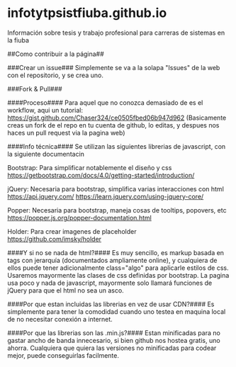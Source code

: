 # infotytpsistfiuba.github.io
Información sobre tesis y trabajo profesional para carreras de sistemas en la fiuba

##Como contribuir a la página##

###Crear un issue###
Simplemente se va a la solapa "Issues" de la web con el repositorio, y se crea uno.

###Fork & Pull###

####Proceso####
Para aquel que no conozca demasiado de es el workflow, aqui un tutorial:
https://gist.github.com/Chaser324/ce0505fbed06b947d962
(Basicamente creas un fork de el repo en tu cuenta de github, lo editas, y despues nos haces un pull request via la pagina web)

####Info técnica####
Se utilizan las siguientes librerias de javascript, con la siguiente documentacin

Bootstrap: Para simplificar notablemente el diseño y css
https://getbootstrap.com/docs/4.0/getting-started/introduction/

jQuery: Necesaria para bootstrap, simplifica varias interacciones con html
https://api.jquery.com/
https://learn.jquery.com/using-jquery-core/

Popper: Necesaria para bootstrap, maneja cosas de tooltips, popovers, etc
https://popper.js.org/popper-documentation.html

Holder: Para crear imagenes de placeholder
https://github.com/imsky/holder

####Y si no se nada de html?####
Es muy sencillo, es markup basada en tags con jerarquía (documentados ampliamente online), y cualquiera de ellos puede tener adicionalmente class="algo" para aplicarle estilos de css.
Usaremos mayormente las clases de css definidas por bootstrap.
La pagina usa poco y nada de javascript, mayormente solo llamará funciones de jQuery para que el html no sea un asco.
            
####Por que estan incluidas las librerias en vez de usar CDN?####
Es simplemente para tener la comodidad cuando uno testea en maquina local de no necesitar conexión a internet.

####Por que las librerias son las .min.js?####
Estan minificadas para no gastar ancho de banda innecesario, si bien github nos hostea gratis, uno ahorra.
Cualquiera que quiera las versiones no minificadas para codear mejor, puede conseguirlas facilmente.
